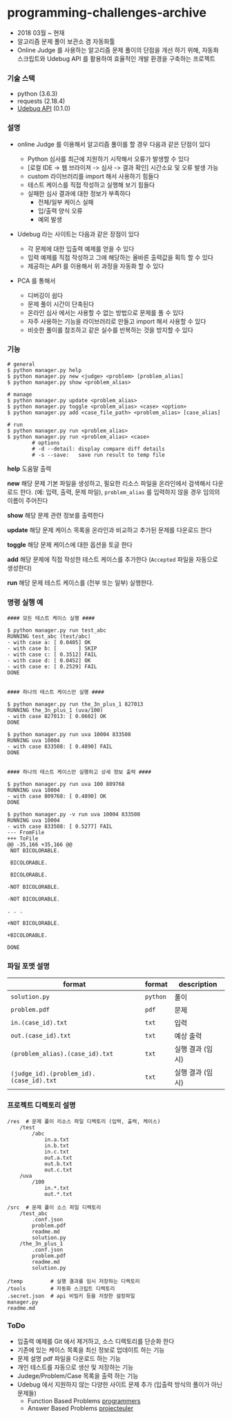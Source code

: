 # programming-challenges-archive

- 2018 03월 ~ 현재
- 알고리즘 문제 풀이 보관소 겸 자동화툴
- Online Judge 를 사용하는 알고리즘 문제 풀이의 단점을 개선 하기 위해, 자동화 스크립트와 Udebug API 를 활용하여 효율적인 개발 환경을 구축하는 프로젝트

### 기술 스택

- python (3.6.3)
- requests (2.18.4)
- [Udebug API](https://www.udebug.com/API/) (0.1.0)

### 설명

- online Judge 를 이용해서 알고리즘 풀이를 할 경우 다음과 같은 단점이 있다
	- Python 심사를 최근에 지원하기 시작해서 오류가 발생할 수 있다
	- [로컬 IDE -> 웹 브라이져 -> 심사 -> 결과 확인] 시간소요 및 오류 발생 가능
	- custom 라이브러리를 import 해서 사용하기 힘들다
	- 테스트 케이스를 직접 작성하고 실행해 보기 힘들다
	- 실패한 심사 결과에 대한 정보가 부족하다
		- 전체/일부 케이스 실패
		- 입/출력 양식 오류
		- 예외 발생

- Udebug 라는 사이트는 다음과 같은 장점이 있다
	- 각 문제에 대한 입출력 예제를 얻을 수 있다
	- 입력 예제를 직접 작성하고 그에 해당하는 올바른 출력값을 획득 할 수 있다
	- 제공하는 API 를 이용해서 위 과정을 자동화 할 수 있다

- PCA 를 통해서
	- 디버깅이 쉽다
	- 문제 풀이 시간이 단축된다
	- 온라인 심사 에서는 사용할 수 없는 방법으로 문제를 풀 수 있다
	- 자주 사용하는 기능을 라이브러리로 만들고 import 해서 사용할 수 있다
	- 비슷한 풀이를 참조하고 같은 실수를 반복하는 것을 방지할 수 있다

### 기능

	# general
	$ python manager.py help
	$ python manager.py new <judge> <problem> [problem_alias]
	$ python manager.py show <problem_alias>
	
	# manage
	$ python manager.py update <problem_alias>
	$ python manager.py toggle <problem_alias> <case> <option>
	$ python manager.py add <case_file_path> <problem_alias> [case_alias]
	
	# run
	$ python manager.py run <problem_alias>
	$ python manager.py run <problem_alias> <case>
			# options
			# -d --detail: display compare diff details
			# -s --save:   save run result to temp file

**help** 도움말 출력

**new** 해당 문제 기본 파일을 생성하고, 필요한 리소스 파일을 온라인에서 검색해서 다운로드 한다. (예: 입력, 출력, 문제 파일), ```problem_alias``` 를 입력하지 않을 경우 임의의 이름이 주어진다

**show** 해당 문제 관련 정보를 출력한다

**update** 해당 문제 케이스 목록을 온라인과 비교하고 추가된 문제를 다운로드 한다

**toggle** 해당 문제 케이스에 대한 옵션을 토글 한다

**add** 해당 문제에 직접 작성한 테스트 케이스를 추가한다 (```Accepted``` 파일을 자동으로 생성한다)

**run** 해당 문제 테스트 케이스를 (전부 또는 일부) 실행한다.

### 명령 실행 예

```
#### 모든 테스트 케이스 실행 ####

$ python manager.py run test_abc
RUNNING test_abc (test/abc)
- with case a: [ 0.0405] OK
- with case b: [       ] SKIP
- with case c: [ 0.3512] FAIL
- with case d: [ 0.0452] OK
- with case e: [ 0.2529] FAIL
DONE


#### 하나의 테스트 케이스만 실행 ####

$ python manager.py run the_3n_plus_1 827013
RUNNING the_3n_plus_1 (uva/100)
- with case 827013: [ 0.0602] OK
DONE

$ python manager.py run uva 10004 833508
RUNNING uva 10004
- with case 833508: [ 0.4890] FAIL
DONE


#### 하나의 테스트 케이스만 실행하고 상세 정보 출력 ####

$ python manager.py run uva 100 809768
RUNNING uva 10004
- with case 809768: [ 0.4890] OK
DONE

$ python manager.py -v run uva 10004 833508
RUNNING uva 10004
- with case 833508: [ 0.5277] FAIL
--- FromFile
+++ ToFile
@@ -35,166 +35,166 @@
 NOT BICOLORABLE.

 BICOLORABLE.

 BICOLORABLE.

-NOT BICOLORABLE.

-NOT BICOLORABLE.

. . .

+NOT BICOLORABLE.

+BICOLORABLE.

DONE

```

### 파일 포맷 설명

| format                                  | format   | description |
| --------------------------------------- | -------- | ----------- |
| `solution.py`                           | `python` | 풀이         |
| `problem.pdf`                           | `pdf`    | 문제         |
| `in.(case_id).txt`                      | `txt`    | 입력         |
| `out.(case_id).txt`                     | `txt`    | 예상 출력     |
| `(problem_alias).(case_id).txt`         | `txt`    | 실행 결과 (임시) |
| `(judge_id).(problem_id).(case_id).txt` | `txt`    | 실행 결과 (임시) |

### 프로젝트 디렉토리 설명
```
/res  # 문제 풀이 리소스 파일 디렉토리 (입력, 출력, 케이스)
    /test
        /abc
            in.a.txt
            in.b.txt
            in.c.txt
            out.a.txt
            out.b.txt
            out.c.txt
    /uva
    	/100
    		in.*.txt
    		out.*.txt

/src  # 문제 풀이 소스 파일 디렉토리
	/test_abc
		.conf.json
		problem.pdf
		readme.md
		solution.py
	/the_3n_plus_1
		.conf.json
		problem.pdf
		readme.md
		solution.py

/temp         # 실행 결과를 임시 저장하는 디렉토리
/tools        # 자동화 스크립트 디렉토리
.secret.json  # api 비밀키 등을 저장한 설정파일
manager.py
readme.md
```

### ToDo

- 입출력 예제를 Git 에서 제거하고, 소스 디렉토리를 단순화 한다
- 기존에 있는 케이스 목록을 최신 정보로 업데이트 하는 기능
- 문제 설명 pdf 파일을 다운로드 하는 기능
- 개인 테스트를 자동으로 생산 및 저장하는 기능
- Judege/Problem/Case 목록을 출력 하는 기능
- Udebug 에서 지원하지 않는 다양한 사이트 문제 추가 (입출력 방식의 풀이가 아닌 문제들)
	- Function Based Problems [programmers](https://programmers.co.kr])
	- Answer Based Problems [projecteuler](projecteuler.net)
